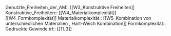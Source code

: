 Genutzte_Freiheiten_der_AM:: [[W3_Konstruktive Freiheiten]]
Konstruktive_Freiheiten:: [[W4_Materialkomplexität]] [[W4_Formkomplexität]] 
Materialkomplexität:: [[W5_Kombination von unterschiedlichen Materialien , Hart-Weich Kombination]]
Formkomplexität::  Gedruckte Gewinde
trl:: [[TL3]]
